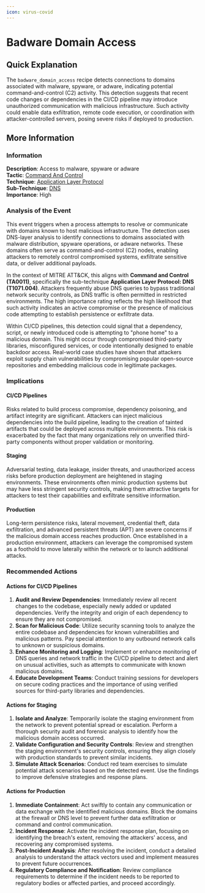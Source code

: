 ```yaml
---
icon: virus-covid
---
```


# Badware Domain Access

## Quick Explanation

The `badware_domain_access` recipe detects connections to domains associated with malware, spyware, or adware, indicating potential command-and-control (C2) activity. This detection suggests that recent code changes or dependencies in the CI/CD pipeline may introduce unauthorized communication with malicious infrastructure. Such activity could enable data exfiltration, remote code execution, or coordination with attacker-controlled servers, posing severe risks if deployed to production.

## More Information

### Information

**Description**: Access to malware, spyware or adware  
**Tactic**: [Command And Control](../../mitre/tactics/TA0011.md)  
**Technique**: [Application Layer Protocol](../../mitre/techniques/T1071.md)  
**Sub-Technique**: [DNS](../../mitre/techniques/T1071.004.md)  
**Importance**: High

### Analysis of the Event

This event triggers when a process attempts to resolve or communicate with domains known to host malicious infrastructure. The detection uses DNS-layer analysis to identify connections to domains associated with malware distribution, spyware operations, or adware networks. These domains often serve as command-and-control (C2) nodes, enabling attackers to remotely control compromised systems, exfiltrate sensitive data, or deliver additional payloads.

In the context of MITRE ATT\&CK, this aligns with **Command and Control (TA0011)**, specifically the sub-technique **Application Layer Protocol: DNS (T1071.004)**. Attackers frequently abuse DNS queries to bypass traditional network security controls, as DNS traffic is often permitted in restricted environments. The high importance rating reflects the high likelihood that such activity indicates an active compromise or the presence of malicious code attempting to establish persistence or exfiltrate data.

Within CI/CD pipelines, this detection could signal that a dependency, script, or newly introduced code is attempting to "phone home" to a malicious domain. This might occur through compromised third-party libraries, misconfigured services, or code intentionally designed to enable backdoor access. Real-world case studies have shown that attackers exploit supply chain vulnerabilities by compromising popular open-source repositories and embedding malicious code in legitimate packages.

### Implications

#### CI/CD Pipelines

Risks related to build process compromise, dependency poisoning, and artifact integrity are significant. Attackers can inject malicious dependencies into the build pipeline, leading to the creation of tainted artifacts that could be deployed across multiple environments. This risk is exacerbated by the fact that many organizations rely on unverified third-party components without proper validation or monitoring.

#### Staging

Adversarial testing, data leakage, insider threats, and unauthorized access risks before production deployment are heightened in staging environments. These environments often mimic production systems but may have less stringent security controls, making them attractive targets for attackers to test their capabilities and exfiltrate sensitive information.

#### Production

Long-term persistence risks, lateral movement, credential theft, data exfiltration, and advanced persistent threats (APT) are severe concerns if the malicious domain access reaches production. Once established in a production environment, attackers can leverage the compromised system as a foothold to move laterally within the network or to launch additional attacks.

### Recommended Actions

#### Actions for CI/CD Pipelines

1. **Audit and Review Dependencies**: Immediately review all recent changes to the codebase, especially newly added or updated dependencies. Verify the integrity and origin of each dependency to ensure they are not compromised.
2. **Scan for Malicious Code**: Utilize security scanning tools to analyze the entire codebase and dependencies for known vulnerabilities and malicious patterns. Pay special attention to any outbound network calls to unknown or suspicious domains.
3. **Enhance Monitoring and Logging**: Implement or enhance monitoring of DNS queries and network traffic in the CI/CD pipeline to detect and alert on unusual activities, such as attempts to communicate with known malicious domains.
4. **Educate Development Teams**: Conduct training sessions for developers on secure coding practices and the importance of using verified sources for third-party libraries and dependencies.

#### Actions for Staging

1. **Isolate and Analyze**: Temporarily isolate the staging environment from the network to prevent potential spread or escalation. Perform a thorough security audit and forensic analysis to identify how the malicious domain access occurred.
2. **Validate Configuration and Security Controls**: Review and strengthen the staging environment's security controls, ensuring they align closely with production standards to prevent similar incidents.
3. **Simulate Attack Scenarios**: Conduct red team exercises to simulate potential attack scenarios based on the detected event. Use the findings to improve defensive strategies and response plans.

#### Actions for Production

1. **Immediate Containment**: Act swiftly to contain any communication or data exchange with the identified malicious domains. Block the domains at the firewall or DNS level to prevent further data exfiltration or command and control communication.
2. **Incident Response**: Activate the incident response plan, focusing on identifying the breach's extent, removing the attackers' access, and recovering any compromised systems.
3. **Post-Incident Analysis**: After resolving the incident, conduct a detailed analysis to understand the attack vectors used and implement measures to prevent future occurrences.
4. **Regulatory Compliance and Notification**: Review compliance requirements to determine if the incident needs to be reported to regulatory bodies or affected parties, and proceed accordingly.

